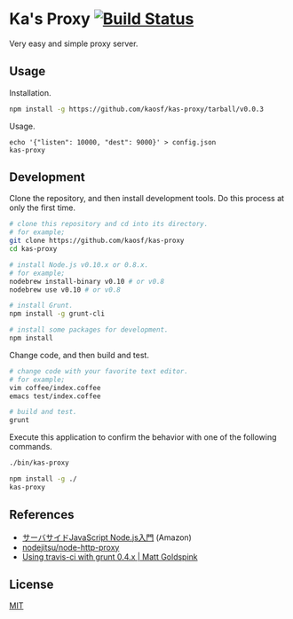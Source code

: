 # Ka's Proxy [![Build Status](https://travis-ci.org/kaosf/kas-proxy.png)](https://travis-ci.org/kaosf/kas-proxy)

Very easy and simple proxy server.

## Usage

Installation.

```sh
npm install -g https://github.com/kaosf/kas-proxy/tarball/v0.0.3
```

Usage.

```
echo '{"listen": 10000, "dest": 9000}' > config.json
kas-proxy
```

## Development

Clone the repository, and then install development tools. Do this process at only the first time.

```sh
# clone this repository and cd into its directory.
# for example;
git clone https://github.com/kaosf/kas-proxy
cd kas-proxy

# install Node.js v0.10.x or 0.8.x.
# for example;
nodebrew install-binary v0.10 # or v0.8
nodebrew use v0.10 # or v0.8

# install Grunt.
npm install -g grunt-cli

# install some packages for development.
npm install
```

Change code, and then build and test.

```sh
# change code with your favorite text editor.
# for example;
vim coffee/index.coffee
emacs test/index.coffee

# build and test.
grunt
```

Execute this application to confirm the behavior with one of the following commands.

```sh
./bin/kas-proxy
```

```sh
npm install -g ./
kas-proxy
```

## References

* [サーバサイドJavaScript Node.js入門](http://www.amazon.co.jp/dp/4048703676) (Amazon)
* [nodejitsu/node-http-proxy](https://github.com/nodejitsu/node-http-proxy)
* [Using travis-ci with grunt 0.4.x | Matt Goldspink](http://www.mattgoldspink.co.uk/2013/02/10/using-travis-ci-with-grunt-0-4-x/)

## License

[MIT](http://opensource.org/licenses/MIT)
